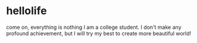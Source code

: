 # hellolife
come on, everything is nothing
I am a college student.
I don't make any profound achievement, but I will try my best to create more beautiful world!
